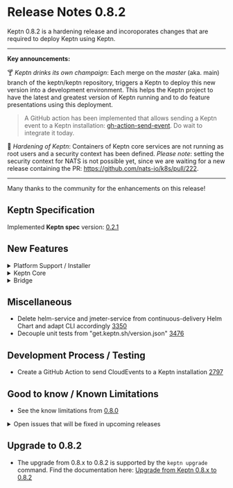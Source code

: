 # Release Notes 0.8.2

Keptn 0.8.2 is a hardening release and incoroporates changes that are required to deploy Keptn using Keptn. 

---

**Key announcements:**

:cocktail: *Keptn drinks its own champaign*: Each merge on the *master* (aka. main) branch of the keptn/keptn repository, triggers a Keptn to deploy this new version into a development environment. This helps the Keptn project to have the latest and greatest version of Keptn running and to do feature presentations using this deployment. 

> A GitHub action has been implemented that allows sending a Keptn event to a Keptn installation: [gh-action-send-event](https://github.com/keptn/gh-action-send-event). Do wait to integrate it today. 

:hammer: *Hardening of Keptn*: Containers of Keptn core services are not running as root users and a security context has been defined. *Please note*: setting the security context for NATS is not possible yet, since we are waiting for a new release containing the PR: https://github.com/nats-io/k8s/pull/222.  

---

Many thanks to the community for the enhancements on this release! 
 
## Keptn Specification

Implemented **Keptn spec** version: [0.2.1](https://github.com/keptn/spec/tree/0.2.1)

## New Features

<details><summary>Platform Support / Installer</summary>
<p>

- Run Keptn core containers as non-root [3764](https://github.com/keptn/keptn/issues/3764)
- Helm Chart (for control-plane) needs tag properties for deployments in values.yaml [3328](https://github.com/keptn/keptn/issues/3328)
- Split K8s role `keptn-configure-bridge` by secret and pod management [3767](https://github.com/keptn/keptn/issues/3767)
- Service account `keptn-configuration-service` does not need full permissions on secret management [3781](https://github.com/keptn/keptn/issues/3781)
- Dockerfile for Keptn Bridge in package.json usage needs improvement [3641](https://github.com/keptn/keptn/issues/3641)
- Improve handling of X-Forwarded-Proto header for Bridge [3672](https://github.com/keptn/keptn/issues/3672)

</p>
</details>

<details><summary>Keptn Core</summary>
<p>

- *helm-service*:
  - Smart Helm Chart values merger [3341](https://github.com/keptn/keptn/issues/3341)
  - *Fixed*: Not working parallel when deployed in the execution-plane [3427](https://github.com/keptn/keptn/issues/3427)
  - *Fixed*: Delivery failed with "Error when installing/upgrading chart" ... "has no deployed releases" [3407](https://github.com/keptn/keptn/issues/3407)

- *jmeter-service*:
  - Need better JMeter result other than just fail [3559](https://github.com/keptn/keptn/issues/3559)

- *lighthouse-service*:
  - *Fixed*: Properly set result, status, and message [3412](https://github.com/keptn/keptn/issues/3412)

- *shipyard-controller*:
  - *Fixed*: Only last `.finished` event for a task determines further sequence execution [3493](https://github.com/keptn/keptn/issues/3493)

</p>
</details>

<details><summary>Bridge</summary>
<p>

- Derive the list of deployments that are currently running for a service [3629](https://github.com/keptn/keptn/issues/3629)
- Uniform names of mock files [3714](https://github.com/keptn/keptn/issues/3714)
- Add "load older Sequences" button in Sequence screen [2280](https://github.com/keptn/keptn/issues/2280)
- Sequence icon colours represent status [3591](https://github.com/keptn/keptn/issues/3591)
- Show target values for criteria when hovering over values [2757](https://github.com/keptn/keptn/issues/2757)
- *Fixed*: Quality gate icon in the environment screen does not turn red [3592](https://github.com/keptn/keptn/issues/3592)
- *Fixed*: Some deep-links are broken [3631](https://github.com/keptn/keptn/issues/3631)
- *Fixed*: Problem filter in environment screen does not work [3652](https://github.com/keptn/keptn/issues/3652)

</p>
</details>

## Miscellaneous

- Delete helm-service and jmeter-service from continuous-delivery Helm Chart and adapt CLI accordingly [3350](https://github.com/keptn/keptn/issues/3350)
- Decouple unit tests from "get.keptn.sh/version.json" [3476](https://github.com/keptn/keptn/issues/3476)

## Development Process / Testing

- Create a GitHub Action to send CloudEvents to a Keptn installation [2797](https://github.com/keptn/keptn/issues/2797)

## Good to know / Known Limitations

- See the know limitations from [0.8.0](https://github.com/keptn/keptn/releases/tag/0.8.0)

<details><summary>Open issues that will be fixed in upcoming releases</summary>
<p>
  <!--TODO: final check-->
  - Auto-remediation does not work with remote execution plane [3498](https://github.com/keptn/keptn/issues/3498)
  - Bridge shows "started" wording on status.changed [3583](https://github.com/keptn/keptn/issues/3583)
  - Inconsistent usage of user-managed and user_managed causing issues [3624](https://github.com/keptn/keptn/issues/3624)
  - API for Configure Monitoring not functioning as expected [3638](https://github.com/keptn/keptn/issues/3638)
  - Keptn CLI: Disable Kube context check [3666](https://github.com/keptn/keptn/issues/3666)

</p>
</details>

## Upgrade to 0.8.2

- The upgrade from 0.8.x to 0.8.2 is supported by the `keptn upgrade` command. Find the documentation here: [Upgrade from Keptn 0.8.x to 0.8.2](https://keptn.sh/docs/0.8.x/operate/upgrade/#upgrade-from-keptn-0-8-x-to-0-8-2)